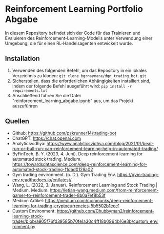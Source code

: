 # Reinforcement Learning Portfolio Abgabe

In diesem Repository befindet sich der Code für das Trainieren und Evaluieren des Reinforcement-Learning-Modells unter Verwendung einer Umgebung, die für einen RL-Handelsagenten entwickelt wurde.

## Installation
1. Verwenden des folgenden Befehl, um das Repository in ein lokales Verzeichnis zu klonen: `git clone bgrnaymane/dqn_trading_bot.git`
2. Sicherstellen, dass die erforderlichen Abhängigkeiten installiert sind, indem der folgende Befehl ausgeführt wird: `pip install -r requirements.txt`
3. Anschließend führen Sie die Datei "reinforcement_learning_abgabe.ipynb" aus, um das Projekt auszuführen

## Quellen

- Github: https://github.com/pskrunner14/trading-bot
- ChatGPT: https://chat.openai.com
- Analyticsvidhya: https://www.analyticsvidhya.com/blog/2021/01/bear-run-or-bull-run-can-reinforcement-learning-help-in-automated-trading/
- ByFinTech, B. Y. (2023, 4. Juni). Deep reinforcement learning for automated stock trading. Medium. https://towardsdatascience.com/deep-reinforcement-learning-for-automated-stock-trading-f1dad0126a02
- Gym trading environment. (o. D.). Gym Trading Env. https://gym-trading-env.readthedocs.io/en/latest/
- Wang, L. (2022, 3. Januar). Reinforcement Learning and Stock Trading | Medium. Medium. https://letian-wang.medium.com/from-reinforcement-gamer-to-reinforcement-trader-8b0a7ef8b53f
- Medium Artikel: https://medium.com/coinmonks/deep-reinforcement-learning-for-trading-cryptocurrencies-5b5502b1ece1
- Custom Environment: https://github.com/Chubbyman2/reinforcement-learning-stock-trader/blob/a905f76fd39585b70fe1a30c4ff18b0964b16e3b/custom_environment.py
